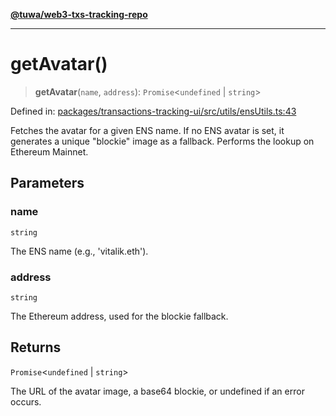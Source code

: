 [**@tuwa/web3-txs-tracking-repo**](../../../README.md)

***

# getAvatar()

> **getAvatar**(`name`, `address`): `Promise`\<`undefined` \| `string`\>

Defined in: [packages/transactions-tracking-ui/src/utils/ensUtils.ts:43](https://github.com/TuwaIO/web3-transactions-tracking/blob/23f986a0b4a0d56019b0420cc7b526ee2c895afb/packages/transactions-tracking-ui/src/utils/ensUtils.ts#L43)

Fetches the avatar for a given ENS name.
If no ENS avatar is set, it generates a unique "blockie" image as a fallback.
Performs the lookup on Ethereum Mainnet.

## Parameters

### name

`string`

The ENS name (e.g., 'vitalik.eth').

### address

`string`

The Ethereum address, used for the blockie fallback.

## Returns

`Promise`\<`undefined` \| `string`\>

The URL of the avatar image, a base64 blockie, or undefined if an error occurs.
